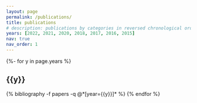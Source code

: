 ```yaml
---
layout: page
permalink: /publications/
title: publications
# description: publications by categories in reversed chronological order. generated by jekyll-scholar.
years: [2022, 2021, 2020, 2018, 2017, 2016, 2015]
nav: true
nav_order: 1
---
```

<!-- _pages/publications.md -->
<div class="publications">

{%- for y in page.years %}
  <h2 class="year">{{y}}</h2>
  {% bibliography -f papers -q @*[year={{y}}]* %}
{% endfor %}

</div>
